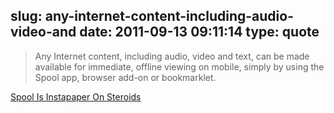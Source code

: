 slug: any-internet-content-including-audio-video-and
date: 2011-09-13 09:11:14
type: quote
---

> Any Internet content, including audio, video and text, can be made available for immediate, offline viewing on mobile, simply by using the Spool app, browser add-on or bookmarklet.

[Spool Is Instapaper On Steroids](http://techcrunch.com/2011/09/12/spool-is-instapaper-on-steroids/)
